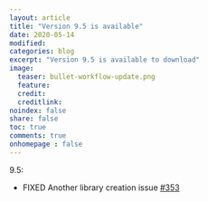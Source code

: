 ```yaml
---
layout: article
title: "Version 9.5 is available"
date: 2020-05-14
modified:
categories: blog
excerpt: "Version 9.5 is available to download"
image:
  teaser: bullet-workflow-update.png
  feature:
  credit:
  creditlink:
noindex: false
share: false
toc: true
comments: true
onhomepage : false
---
```


<a name="v9.5"></a>
9.5:

* <span class="badge danger">FIXED</span> Another library creation issue [#353](https://github.com/vdesabou/alfred-spotify-mini-player/issues/353)

